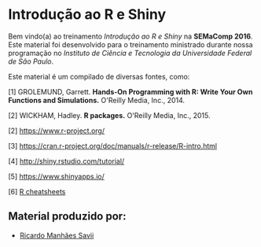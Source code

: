 # Introdução ao R e Shiny

Bem vindo(a) ao treinamento *Introdução ao R e Shiny* na **SEMaComp 2016**. Este material foi desenvolvido para o treinamento ministrado durante nossa programação no *Instituto de Ciência e Tecnologia da Universidade Federal de São Paulo*.

Este material é um compilado de diversas fontes, como:

[1] GROLEMUND, Garrett. **Hands-On Programming with R: Write Your Own Functions and Simulations.** O'Reilly Media, Inc., 2014.


[2] WICKHAM, Hadley. **R packages.** O'Reilly Media, Inc., 2015.

[2] https://www.r-project.org/

[3] https://cran.r-project.org/doc/manuals/r-release/R-intro.html

[4] http://shiny.rstudio.com/tutorial/

[5] https://www.shinyapps.io/

[6] [R cheatsheets](https://www.rstudio.com/resources/cheatsheets/)


## Material produzido por:

* [Ricardo Manhães Savii](https://github.com/ricoms)